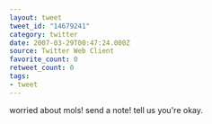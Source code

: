 ```yaml
---
layout: tweet
tweet_id: "14679241"
category: twitter
date: 2007-03-29T00:47:24.000Z
source: Twitter Web Client
favorite_count: 0
retweet_count: 0
tags:
- tweet
---
```


worried about mols!  send a note!  tell us you're okay.
